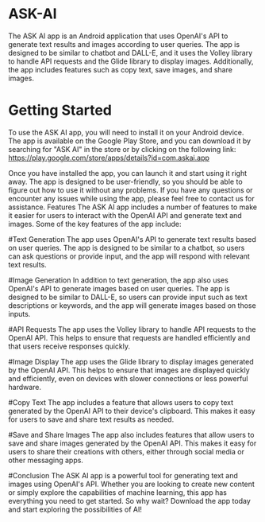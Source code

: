# ASK-AI
The ASK AI app is an Android application that uses OpenAI's API to generate text results and images according to user queries. The app is designed to be similar to chatbot and DALL-E, and it uses the Volley library to handle API requests and the Glide library to display images. Additionally, the app includes features such as copy text, save images, and share images.
# Getting Started
To use the ASK AI app, you will need to install it on your Android device. The app is available on the Google Play Store, and you can download it by searching for "ASK AI" in the store or by clicking on the following link: https://play.google.com/store/apps/details?id=com.askai.app

Once you have installed the app, you can launch it and start using it right away. The app is designed to be user-friendly, so you should be able to figure out how to use it without any problems. If you have any questions or encounter any issues while using the app, please feel free to contact us for assistance.
Features
The ASK AI app includes a number of features to make it easier for users to interact with the OpenAI API and generate text and images. Some of the key features of the app include:

#Text Generation
The app uses OpenAI's API to generate text results based on user queries. The app is designed to be similar to a chatbot, so users can ask questions or provide input, and the app will respond with relevant text results.

#Image Generation
In addition to text generation, the app also uses OpenAI's API to generate images based on user queries. The app is designed to be similar to DALL-E, so users can provide input such as text descriptions or keywords, and the app will generate images based on those inputs.

#API Requests
The app uses the Volley library to handle API requests to the OpenAI API. This helps to ensure that requests are handled efficiently and that users receive responses quickly.

#Image Display
The app uses the Glide library to display images generated by the OpenAI API. This helps to ensure that images are displayed quickly and efficiently, even on devices with slower connections or less powerful hardware.

#Copy Text
The app includes a feature that allows users to copy text generated by the OpenAI API to their device's clipboard. This makes it easy for users to save and share text results as needed.

#Save and Share Images
The app also includes features that allow users to save and share images generated by the OpenAI API. This makes it easy for users to share their creations with others, either through social media or other messaging apps.

#Conclusion
The ASK AI app is a powerful tool for generating text and images using OpenAI's API. Whether you are looking to create new content or simply explore the capabilities of machine learning, this app has everything you need to get started. So why wait? Download the app today and start exploring the possibilities of AI!









